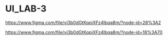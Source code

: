 # UI_LAB-3

https://www.figma.com/file/vi3b0dGtKqpiXFz4Ibqa8m/?node-id=28%3A2

https://www.figma.com/file/vi3b0dGtKqpiXFz4Ibqa8m/?node-id=18%3A70
